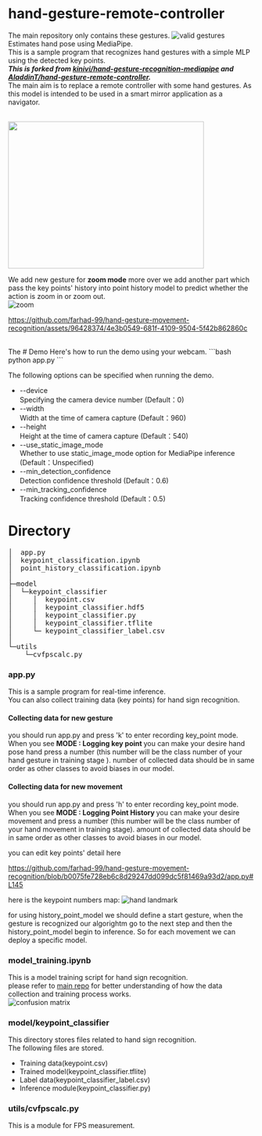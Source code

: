 # hand-gesture-remote-controller
The main repository only contains these gestures.
![valid gestures](https://raw.github.com/AladdinT/hand-gesture-remote-controller/main/media/remote_gestures.png "remote_gestures")
<br>
Estimates hand pose using MediaPipe.<br> 
This is a sample program that recognizes hand gestures with a simple MLP using the detected key points.
<br> 
_️**This is forked from [kinivi/hand-gesture-recognition-mediapipe](https://github.com/kinivi/hand-gesture-recognition-mediapipe) and [AladdinT/hand-gesture-remote-controller](https://github.com/AladdinT/hand-gesture-remote-controller/tree/main).**_
<br>
The main aim is to replace a remote controller with some hand gestures. As this model is intended to be used in a smart mirror application as a navigator.

<br>
<img src="https://raw.github.com/AladdinT/hand-gesture-remote-controller/main/media/animation.gif" width="400" height="300">
<br>


We add new gesture for <b>zoom mode</b> more over we add another part which pass the key points' history into point history model to predict whether the action is zoom in or zoom out.
<br>
![zoom](https://github.com/farhad-99/hand-gesture-movement-recognition/assets/96428374/4213e3fe-688c-410b-95cd-01e55546315a)


https://github.com/farhad-99/hand-gesture-movement-recognition/assets/96428374/4e3b0549-681f-4109-9504-5f42b862860c


<br>
The
# Demo
Here's how to run the demo using your webcam.
```bash
python app.py
```

The following options can be specified when running the demo.
* --device<br>Specifying the camera device number (Default：0)
* --width<br>Width at the time of camera capture (Default：960)
* --height<br>Height at the time of camera capture (Default：540)
* --use_static_image_mode<br>Whether to use static_image_mode option for MediaPipe inference (Default：Unspecified)
* --min_detection_confidence<br>
Detection confidence threshold (Default：0.6)
* --min_tracking_confidence<br>
Tracking confidence threshold (Default：0.5)

# Directory
<pre>
│  app.py
│  keypoint_classification.ipynb
│  point_history_classification.ipynb
│  
├─model
│  └─keypoint_classifier
│     │  keypoint.csv
│     │  keypoint_classifier.hdf5
│     │  keypoint_classifier.py
│     │  keypoint_classifier.tflite
│     └─ keypoint_classifier_label.csv
│
└─utils
    └─cvfpscalc.py
</pre>
### app.py
This is a sample program for real-time inference.<br>
You can also collect training data (key points) for hand sign recognition.<br>

#### Collecting data for new gesture
you should run app.py and press 'k' to enter recording key_point mode.
When you see <b> MODE : Logging key point </b> you can make your desire hand pose hand press a number (this number will be the class number of your hand gesture in training stage ).
number of collected data  should be in same order as other classes to avoid biases in our model.

#### Collecting data for new movement
you should run app.py and press 'h' to enter recording key_point mode.
When you see <b> MODE : Logging Point History </b> you can make your desire movement and press a number (this number will be the class number of your hand movement in training stage).
amount of collected data should be in same order as other classes to avoid biases in our model.

you can edit key points' detail here

https://github.com/farhad-99/hand-gesture-movement-recognition/blob/b0075fe728eb6c8d29247dd099dc5f81469a93d2/app.py#L145

here is the keypoint numbers map:
![hand landmark](https://github.com/farhad-99/hand-gesture-movement-recognition/assets/96428374/63f9c02f-6a5f-46eb-a18a-57d1401028c9)


for using history_point_model we should define a start gesture, when the gesture is recognized our algorightm go to the next step and then the history_point_model begin to inference.
So for each movement we can deploy a specific model.




### model_training.ipynb
This is a model training script for hand sign recognition.<br>
please refer to [main repo](https://github.com/kinivi/hand-gesture-recognition-mediapipe) for better understanding of how the data collection and training process works. 
<br>
![confusion matrix](https://raw.github.com/AladdinT/hand-gesture-remote-controller/main/media/confusion_matrix.png "confusion_matrix")


### model/keypoint_classifier
This directory stores files related to hand sign recognition.<br>
The following files are stored.
* Training data(keypoint.csv)
* Trained model(keypoint_classifier.tflite)
* Label data(keypoint_classifier_label.csv)
* Inference module(keypoint_classifier.py)

### utils/cvfpscalc.py
This is a module for FPS measurement.
